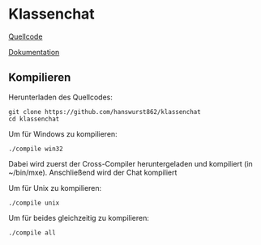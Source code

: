 # Klassenchat

[Quellcode](https://github.com/hanswurst862/klassenchat)

[Dokumentation](http://hanswurst862.github.io/klassenchat)

## Kompilieren
Herunterladen des Quellcodes:

    git clone https://github.com/hanswurst862/klassenchat
    cd klassenchat

Um für Windows zu kompilieren:

    ./compile win32

Dabei wird zuerst der Cross-Compiler heruntergeladen und kompiliert (in ~/bin/mxe). Anschließend wird der Chat kompiliert

Um für Unix zu kompilieren:

    ./compile unix
    
Um für beides gleichzeitig zu kompilieren:
    
    ./compile all
